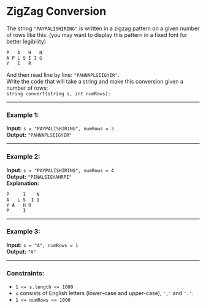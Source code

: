 # ZigZag Conversion
The string `"PAYPALISHIRING"` is written in a zigzag pattern on a given number of rows like this: (you may want to display this pattern in a fixed font for better legibility)
```
P   A   H   N
A P L S I I G
Y   I   R
```
And then read line by line: `"PAHNAPLSIIGYIR"`.  
Write the code that will take a string and make this conversion given a number of rows:  
`string convert(string s, int numRows):`

---
### Example 1:
**Input:** `s = "PAYPALISHIRING", numRows = 3`  
**Output:** `"PAHNAPLSIIGYIR"`

---
### Example 2:
**Input:** `s = "PAYPALISHIRING", numRows = 4`  
**Output:** `"PINALSIGYAHRPI"`  
**Explanation:**  
```
P     I    N
A   L S  I G
Y A   H R
P     I
```

---
### Example 3:
**Input:** `s = "A", numRows = 1`  
**Output:** `"A"`  

---
### Constraints:
- `1 <= s.length <= 1000`
- `s` consists of English letters (lower-case and upper-case), `','` and `'.'`.
- `1 <= numRows <= 1000`